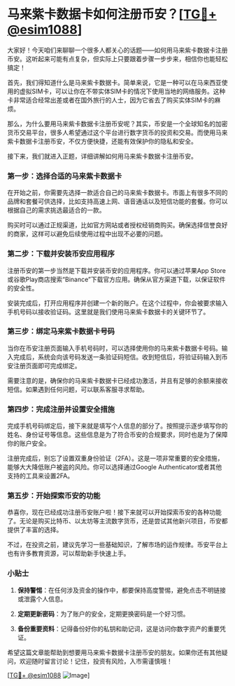 # 马来紫卡数据卡如何注册币安？[[TG💪+ @esim1088](https://t.me/s/esim1088)]

大家好！今天咱们来聊聊一个很多人都关心的话题——如何用马来紫卡数据卡注册币安。这听起来可能有点复杂，但实际上只要跟着步骤一步步来，相信你也能轻松搞定！

首先，我们得知道什么是马来紫卡数据卡。简单来说，它是一种可以在马来西亚使用的虚拟SIM卡，可以让你在不带实体SIM卡的情况下使用当地的网络服务。这种卡非常适合经常出差或者在国外旅行的人士，因为它省去了购买实体SIM卡的麻烦。

那么，为什么要用马来紫卡数据卡注册币安呢？其实，币安是一个全球知名的加密货币交易平台，很多人希望通过这个平台进行数字货币的投资和交易。而使用马来紫卡数据卡注册币安，不仅方便快捷，还能有效保护你的隐私和安全。

接下来，我们就进入正题，详细讲解如何用马来紫卡数据卡注册币安。

### 第一步：选择合适的马来紫卡数据卡

在开始之前，你需要先选择一款适合自己的马来紫卡数据卡。市面上有很多不同的品牌和套餐可供选择，比如支持高速上网、语音通话以及短信功能的套餐。你可以根据自己的需求挑选最适合的一款。

购买时可以通过正规渠道，比如官方网站或者授权经销商购买。确保选择信誉良好的商家，这样可以避免后续使用过程中出现不必要的问题。

### 第二步：下载并安装币安应用程序

注册币安的第一步当然是下载并安装币安的应用程序。你可以通过苹果App Store或谷歌Play商店搜索“Binance”下载官方应用。确保从官方渠道下载，以保证软件的安全性。

安装完成后，打开应用程序并创建一个新的账户。在这个过程中，你会被要求输入手机号码以接收验证码。这里就是我们使用马来紫卡数据卡的关键环节了。

### 第三步：绑定马来紫卡数据卡号码

当你在币安注册页面输入手机号码时，可以选择使用你的马来紫卡数据卡号码。输入完成后，系统会向该号码发送一条验证码短信。收到短信后，将验证码输入到币安注册页面即可完成绑定。

需要注意的是，确保你的马来紫卡数据卡已经成功激活，并且有足够的余额来接收短信。如果遇到任何问题，可以联系客服寻求帮助。

### 第四步：完成注册并设置安全措施

完成手机号码绑定后，接下来就是填写个人信息的部分了。按照提示逐步填写你的姓名、身份证号等信息。这些信息是为了符合币安的合规要求，同时也是为了保障你的账户安全。

注册完成后，别忘了设置双重身份验证（2FA）。这是一项非常重要的安全措施，能够大大降低账户被盗的风险。你可以选择通过Google Authenticator或者其他支持的工具来设置2FA。

### 第五步：开始探索币安的功能

恭喜你，现在已经成功注册币安账户啦！接下来就可以开始探索币安的各种功能了。无论是购买比特币、以太坊等主流数字货币，还是尝试其他新兴项目，币安都提供了丰富的选择。

不过，在投资之前，建议先学习一些基础知识，了解市场的运作规律。币安平台上也有许多教育资源，可以帮助新手快速上手。

### 小贴士

1. **保持警惕**：在任何涉及资金的操作中，都要保持高度警惕，避免点击不明链接或泄露个人信息。
   
2. **定期更新密码**：为了账户的安全，定期更换密码是一个好习惯。

3. **备份重要资料**：记得备份好你的私钥和助记词，这是访问你数字资产的重要凭证。

希望这篇文章能帮助到想要用马来紫卡数据卡注册币安的朋友。如果你还有其他疑问，欢迎随时留言讨论！记住，投资有风险，入市需谨慎哦！

[[TG💪+ @esim1088](https://t.me/s/esim1088) ![Image](https://i.postimg.cc/4NQfJmqS/Snipaste-2025-05-13-00-14-12.png)]